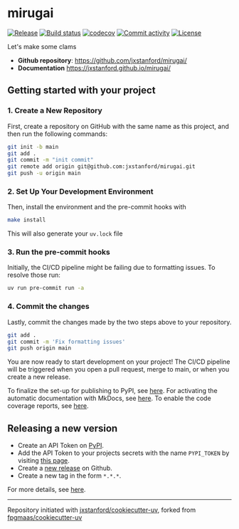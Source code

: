 # mirugai

[![Release](https://img.shields.io/github/v/release/jxstanford/mirugai)](https://img.shields.io/github/v/release/jxstanford/mirugai)
[![Build status](https://img.shields.io/github/actions/workflow/status/jxstanford/mirugai/main.yml?branch=main)](https://github.com/jxstanford/mirugai/actions/workflows/main.yml?query=branch%3Amain)
[![codecov](https://codecov.io/gh/jxstanford/mirugai/branch/main/graph/badge.svg)](https://codecov.io/gh/jxstanford/mirugai)
[![Commit activity](https://img.shields.io/github/commit-activity/m/jxstanford/mirugai)](https://img.shields.io/github/commit-activity/m/jxstanford/mirugai)
[![License](https://img.shields.io/github/license/jxstanford/mirugai)](https://img.shields.io/github/license/jxstanford/mirugai)

Let's make some clams

- **Github repository**: <https://github.com/jxstanford/mirugai/>
- **Documentation** <https://jxstanford.github.io/mirugai/>

## Getting started with your project

### 1. Create a New Repository

First, create a repository on GitHub with the same name as this project, and then run the following commands:

```bash
git init -b main
git add .
git commit -m "init commit"
git remote add origin git@github.com:jxstanford/mirugai.git
git push -u origin main
```

### 2. Set Up Your Development Environment

Then, install the environment and the pre-commit hooks with

```bash
make install
```

This will also generate your `uv.lock` file

### 3. Run the pre-commit hooks

Initially, the CI/CD pipeline might be failing due to formatting issues. To resolve those run:

```bash
uv run pre-commit run -a
```

### 4. Commit the changes

Lastly, commit the changes made by the two steps above to your repository.

```bash
git add .
git commit -m 'Fix formatting issues'
git push origin main
```

You are now ready to start development on your project!
The CI/CD pipeline will be triggered when you open a pull request, merge to main, or when you create a new release.

To finalize the set-up for publishing to PyPI, see [here](https://jxstanford.github.io/cookiecutter-uv/features/publishing/#set-up-for-pypi).
For activating the automatic documentation with MkDocs, see [here](https://jxstanford.github.io/cookiecutter-uv/features/mkdocs/#enabling-the-documentation-on-github).
To enable the code coverage reports, see [here](https://jxstanford.github.io/cookiecutter-uv/features/codecov/).

## Releasing a new version

- Create an API Token on [PyPI](https://pypi.org/).
- Add the API Token to your projects secrets with the name `PYPI_TOKEN` by visiting [this page](https://github.com/jxstanford/mirugai/settings/secrets/actions/new).
- Create a [new release](https://github.com/jxstanford/mirugai/releases/new) on Github.
- Create a new tag in the form `*.*.*`.

For more details, see [here](https://jxstanford.github.io/cookiecutter-uv/features/cicd/#how-to-trigger-a-release).

---

Repository initiated with [jxstanford/cookiecutter-uv](https://github.com/jxstanford/cookiecutter-uv), forked from [fpgmaas/cookiecutter-uv](https://github.com/fpgmaas/cookiecutter-uv)
